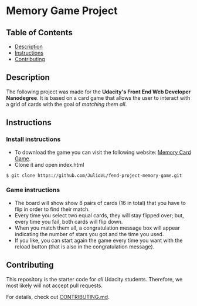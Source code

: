 # Memory Game Project

## Table of Contents

* [Description](#description)
* [Instructions](#instructions)
* [Contributing](#contributing)

## Description

The following project was made for the **Udacity's Front End Web Developer Nanodegree**.
It is based on a card game that allows the user to interact with a grid of cards with the goal of _matching them all_.

## Instructions


### Install instructions
- To download the game you can visit the following website: [Memory Card Game](https://github.com/JulioVL/fend-project-memory-game).
- Clone it and open index.html
```
$ git clone https://github.com/JulioVL/fend-project-memory-game.git
```

### Game instructions
- The board will show show 8 pairs of cards (16 in total) that you have to flip in order to find their match.
- Every time you select two equal cards, they will stay flipped over; but, every time you fail, both cards will flip down.
- When you match them all, a congratulation message box will appear indicating the number of stars you got and the time you used.
- If you like, you can start again the game every time you want with the reload button (that is also in the congratulation message).

## Contributing

This repository is the starter code for _all_ Udacity students. Therefore, we most likely will not accept pull requests.

For details, check out [CONTRIBUTING.md](CONTRIBUTING.md).
